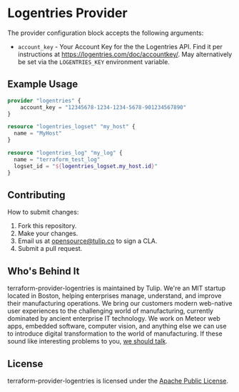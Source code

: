 # Logentries Provider

The provider configuration block accepts the following arguments:

* ``account_key`` - Your Account Key for the the Logentries API. Find it per instructions at https://logentries.com/doc/accountkey/. May alternatively be set via the ``LOGENTRIES_KEY`` environment variable.


## Example Usage

```terraform
provider "logentries" {
    account_key = "12345678-1234-1234-5678-901234567890"
}

resource "logentries_logset" "my_host" {
  name = "MyHost"
}

resource "logentries_log" "my_log" {
  name = "terraform_test_log"
  logset_id = "${logentries_logset.my_host.id}"
}
```

## Contributing

How to submit changes:

1. Fork this repository.
2. Make your changes.
3. Email us at opensource@tulip.co to sign a CLA.
4. Submit a pull request.


## Who's Behind It

terraform-provider-logentries is maintained by Tulip. We're an MIT startup located in Boston, helping enterprises manage, understand, and improve their manufacturing operations. We bring our customers modern web-native user experiences to the challenging world of manufacturing, currently dominated by ancient enterprise IT technology. We work on Meteor web apps, embedded software, computer vision, and anything else we can use to introduce digital transformation to the world of manufacturing. If these sound like interesting problems to you, [we should talk](mailto:jobs@tulip.co).


## License

terraform-provider-logentries is licensed under the [Apache Public License](LICENSE).
